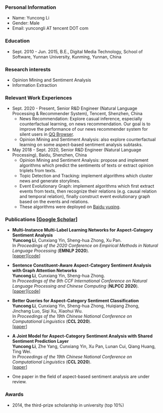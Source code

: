 ### Personal Information
* Name: Yuncong Li
* Gender: Male
* Email: yuncongli AT tencent DOT com

### Education
* Sept. 2010 - Jun. 2015,
B.E., Digital Media Technology, School of Software, Yunnan University, Kunming, Yunnan, China

### Research interests
* Opinion Mining and Sentiment Analysis
* Information Extraction

### Relevant Work Experiences
* Sept. 2020 - Present, Senior R&D Engineer (Natural Language Processing & Recommender System), Tencent, Shenzhen, China
    * News Recommendation: Explore casual inference, especially counterfactual learning, on news recommendation. Our goal is to improve the performance of our news recommender system for silent users in [QQ Browser](https://feeds.qq.com/).
    * Opinion Mining and Sentiment Analysis: also explore counterfactual learning on some aspect-based sentiment analysis subtasks.
* May 2018 - Sept. 2020, Senior R&D Engineer (Natural Language Processing), Baidu, Shenzhen, China
    * Opinion Mining and Sentiment Analysis: propose and implement algorithms which predict the sentiments of texts or extract opinion triplets from texts.
    * Topic Detection and Tracking: implement algorithms which cluster news and generate storylines.
    * Event Evolutionary Graph: implement algorithms which first extract events from texts, then recognize their relations (e.g. causal relation and temporal relation), finally construct event evolutionary graph based on the events and relations.
    * These algorithms were deployed on [Baidu yuqing](http://yuqing.baidu.com/saas/intro/newindex?castk=LTE%3D).

### Publications [[Google Scholar](https://scholar.google.com/citations?user=DDe-NB4AAAAJ&hl=zh-CN)]
* **Multi-Instance Multi-Label Learning Networks for Aspect-Category Sentiment Analysis** <br>
**Yuncong Li**, Cunxiang Yin, Sheng-hua Zhong, Xu Pan. <br>
In _Proceedings of the 2020 Conference on Empirical Methods in Natural Language Processing_ (**EMNLP 2020**). <br>
[[paper](https://www.aclweb.org/anthology/2020.emnlp-main.287.pdf)][[code](https://github.com/l294265421/AC-MIMLLN)]

* **Sentence Constituent-Aware Aspect-Category Sentiment Analysis with Graph Attention Networks** <br>
**Yuncong Li**, Cunxiang Yin, Sheng-hua Zhong. <br>
In _Proceedings of the 9th CCF International Conference on Natural Language Processing and Chinese Computing_ (**NLPCC 2020**). <br>
[[paper](https://arxiv.org/pdf/2010.01461.pdf)][[code](https://github.com/l294265421/SCAN)]

* **Better Queries for Aspect-Category Sentiment Classification** <br>
**Yuncong Li**, Cunxiang Yin, Sheng-hua Zhong, Huiqiang Zhong, Jinchang Luo, Siqi Xu, Xiaohui Wu. <br>
In _Proceedings of the 19th Chinese National Conference on Computational Linguistics_ (**CCL 2020**). <br>
[[paper](https://www.aclweb.org/anthology/2020.ccl-1.100.pdf)]

* **A Joint Model for Aspect-Category Sentiment Analysis with Shared Sentiment Prediction Layer** <br>
**Yuncong Li**, Zhe Yang, Cunxiang Yin, Xu Pan, Lunan Cui, Qiang Huang, Ting Wei. <br>
In _Proceedings of the 19th Chinese National Conference on Computational Linguistics_ (**CCL 2020**). <br>
[[paper](https://www.aclweb.org/anthology/2020.ccl-1.103.pdf)]

* One paper in the field of aspect-based sentiment analysis are under review.

### Awards
* 2014, the third-prize scholarship in university (top 10%)
